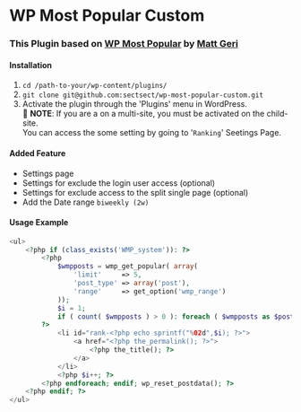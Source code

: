 # WP Most Popular Custom

### This Plugin based on [WP Most Popular](https://github.com/MattGeri/WP-Most-Popular) by [Matt Geri](https://github.com/MattGeri)

#### Installation
 1. `cd /path-to-your/wp-content/plugins/`
 2. `git clone git@github.com:sectsect/wp-most-popular-custom.git`
 3. Activate the plugin through the 'Plugins' menu in WordPress.  
 :memo: **NOTE**: If you are a on a multi-site, you must be activated on the child-site.  
 You can access the some setting by going to '`Ranking`' Seetings Page.

#### Added Feature
 - Settings page
 - Settings for exclude the login user access (optional)
 - Settings for exclude access to the split single page (optional)
 - Add the Date range `biweekly (2w)`

#### Usage Example
``` php
<ul>
	<?php if (class_exists('WMP_system')): ?>
		<?php
			$wmpposts = wmp_get_popular( array(
				'limit'		=> 5,
				'post_type'	=> array('post'),
				'range'		=> get_option('wmp_range')
			));
			$i = 1;
			if ( count( $wmpposts ) > 0 ): foreach ( $wmpposts as $post ): setup_postdata( $post );
		?>
			<li id="rank-<?php echo sprintf("%02d",$i); ?>">
				<a href="<?php the_permalink(); ?>">
					<?php the_title(); ?>
				</a>
			</li>
			<?php $i++; ?>
		<?php endforeach; endif; wp_reset_postdata(); ?>
	<?php endif; ?>
</ul>
```
